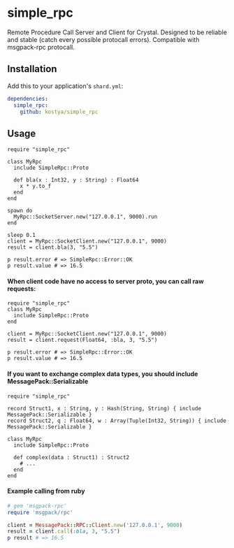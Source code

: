 # simple_rpc

Remote Procedure Call Server and Client for Crystal. Designed to be reliable and stable (catch every possible protocall errors). Compatible with msgpack-rpc protocall.

## Installation

Add this to your application's `shard.yml`:

```yaml
dependencies:
  simple_rpc:
    github: kostya/simple_rpc
```

## Usage

```crystal
require "simple_rpc"

class MyRpc 
  include SimpleRpc::Proto

  def bla(x : Int32, y : String) : Float64
    x * y.to_f
  end
end

spawn do
  MyRpc::SocketServer.new("127.0.0.1", 9000).run
end

sleep 0.1
client = MyRpc::SocketClient.new("127.0.0.1", 9000)
result = client.bla(3, "5.5")

p result.error # => SimpleRpc::Error::OK
p result.value # => 16.5
```

#### When client code have no access to server proto, you can call raw requests:
```crystal
require "simple_rpc"
class MyRpc 
  include SimpleRpc::Proto
end

client = MyRpc::SocketClient.new("127.0.0.1", 9000)
result = client.request(Float64, :bla, 3, "5.5")

p result.error # => SimpleRpc::Error::OK
p result.value # => 16.5
```

#### If you want to exchange complex data types, you should include MessagePack::Serializable
```crystal
require "simple_rpc"

record Struct1, x : String, y : Hash(String, String) { include MessagePack::Serializable }
record Struct2, q : Float64, w : Array(Tuple(Int32, String)) { include MessagePack::Serializable }

class MyRpc 
  include SimpleRpc::Proto

  def complex(data : Struct1) : Struct2
    # ...
  end
end
```

#### Example calling from ruby
```ruby
# gem 'msgpack-rpc'
require 'msgpack/rpc'

client = MessagePack::RPC::Client.new('127.0.0.1', 9000)
result = client.call(:bla, 3, "5.5")
p result # => 16.5
```
